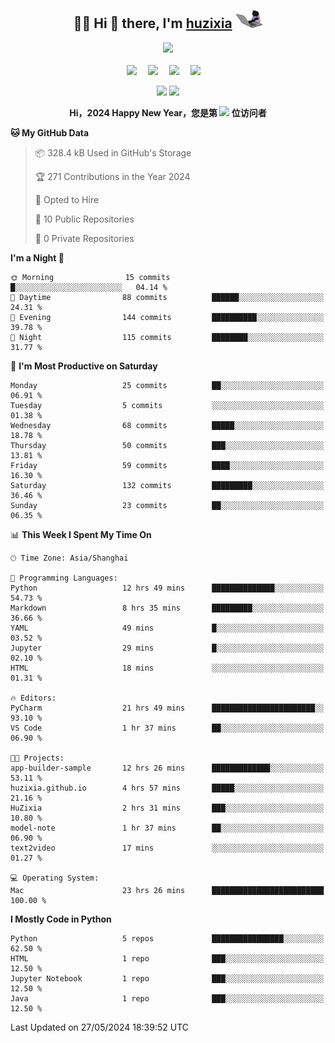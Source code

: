 <div align="center">

## :woman_technologist: Hi 👋 there, I'm [huzixia](https://huzixia.github.io/) <img height="30" src="images/work.gif" />

  <!-- dynamic typing effect 动态打字效果 -->
  <div>
    <a href="https://huzixia.github.io/">
      <img src="https://readme-typing-svg.demolab.com?font=Fira+Code&pause=1000&width=435&lines=console.log(%22Hello%2C%20World%22);胡同学祝您心想事成!&center=true&size=27" />
    </a>
  </div>

  <div>&nbsp;</div>

  <!-- profile logo 个人资料徽标 -->
  <div>
    <a href="https://huzixia.github.io/"><img src="https://img.shields.io/badge/Website-博客-orange" /></a>&emsp;
    <a href="https://www.zhihu.com/people/hu-zi-xia-91"><img src="https://img.shields.io/badge/ZhiHu-知乎-blue" /></a>&emsp;
    <a href="https://twitter.com/zixia80631/"><img src="https://img.shields.io/badge/Twitter-推特-black" /></a>&emsp;
    <a href="https://github.com/HuZixia/Text2Video/assets/38995480/244e64be-3dc4-46bb-8aff-523d8a235a1e"><img src="https://img.shields.io/badge/WeChat-微信-07c160" /></a>&emsp;

  </div>

[//]: # (### Github Stats)

 <p>
   <img src="https://github-readme-stats.vercel.app/api?username=HuZixia&rank_icon=github&theme=react&border_color=61dafb&hide_border=true" />
   <img src="https://github-readme-stats.vercel.app/api/top-langs/?username=HuZixia&hide=c%23,powershell,Mathematica,Ruby,Objective-C,Objective-C%2b%2b,Cuda&title_color=61dafb&text_color=ffffff&icon_color=61dafb&bg_color=20232a&langs_count=8&layout=compact&border_color=61dafb&hide_border=true&size_weight=0.5&count_weight=0.5" />
 </p>

</div>

<div align="center"><b>Hi，2024 Happy New Year，您是第 <img src="https://profile-counter.glitch.me/HuZixia/count.svg"></img> 位访问者</b></div>


[//]: # (*   Github Stats)
[//]: # (![Top Langs]&#40;https://github-readme-stats.vercel.app/api/top-langs/?username=HuZixia\&layout=compact&#41;)
[//]: # (![HuZixia's GitHub stats]&#40;https://github-readme-stats.vercel.app/api?username=HuZixia\&rank_icon=github&theme=tokyonight&#41;)


<!--START_SECTION:waka-->
**🐱 My GitHub Data** 

> 📦 328.4 kB Used in GitHub's Storage 
 > 
> 🏆 271 Contributions in the Year 2024
 > 
> 💼 Opted to Hire
 > 
> 📜 10 Public Repositories 
 > 
> 🔑 0 Private Repositories 
 > 
**I'm a Night 🦉** 

```text
🌞 Morning                15 commits          █░░░░░░░░░░░░░░░░░░░░░░░░   04.14 % 
🌆 Daytime                88 commits          ██████░░░░░░░░░░░░░░░░░░░   24.31 % 
🌃 Evening                144 commits         ██████████░░░░░░░░░░░░░░░   39.78 % 
🌙 Night                  115 commits         ████████░░░░░░░░░░░░░░░░░   31.77 % 
```
📅 **I'm Most Productive on Saturday** 

```text
Monday                   25 commits          ██░░░░░░░░░░░░░░░░░░░░░░░   06.91 % 
Tuesday                  5 commits           ░░░░░░░░░░░░░░░░░░░░░░░░░   01.38 % 
Wednesday                68 commits          █████░░░░░░░░░░░░░░░░░░░░   18.78 % 
Thursday                 50 commits          ███░░░░░░░░░░░░░░░░░░░░░░   13.81 % 
Friday                   59 commits          ████░░░░░░░░░░░░░░░░░░░░░   16.30 % 
Saturday                 132 commits         █████████░░░░░░░░░░░░░░░░   36.46 % 
Sunday                   23 commits          ██░░░░░░░░░░░░░░░░░░░░░░░   06.35 % 
```


📊 **This Week I Spent My Time On** 

```text
🕑︎ Time Zone: Asia/Shanghai

💬 Programming Languages: 
Python                   12 hrs 49 mins      ██████████████░░░░░░░░░░░   54.73 % 
Markdown                 8 hrs 35 mins       █████████░░░░░░░░░░░░░░░░   36.66 % 
YAML                     49 mins             █░░░░░░░░░░░░░░░░░░░░░░░░   03.52 % 
Jupyter                  29 mins             █░░░░░░░░░░░░░░░░░░░░░░░░   02.10 % 
HTML                     18 mins             ░░░░░░░░░░░░░░░░░░░░░░░░░   01.31 % 

🔥 Editors: 
PyCharm                  21 hrs 49 mins      ███████████████████████░░   93.10 % 
VS Code                  1 hr 37 mins        ██░░░░░░░░░░░░░░░░░░░░░░░   06.90 % 

🐱‍💻 Projects: 
app-builder-sample       12 hrs 26 mins      █████████████░░░░░░░░░░░░   53.11 % 
huzixia.github.io        4 hrs 57 mins       █████░░░░░░░░░░░░░░░░░░░░   21.16 % 
HuZixia                  2 hrs 31 mins       ███░░░░░░░░░░░░░░░░░░░░░░   10.80 % 
model-note               1 hr 37 mins        ██░░░░░░░░░░░░░░░░░░░░░░░   06.90 % 
text2video               17 mins             ░░░░░░░░░░░░░░░░░░░░░░░░░   01.27 % 

💻 Operating System: 
Mac                      23 hrs 26 mins      █████████████████████████   100.00 % 
```

**I Mostly Code in Python** 

```text
Python                   5 repos             ████████████████░░░░░░░░░   62.50 % 
HTML                     1 repo              ███░░░░░░░░░░░░░░░░░░░░░░   12.50 % 
Jupyter Notebook         1 repo              ███░░░░░░░░░░░░░░░░░░░░░░   12.50 % 
Java                     1 repo              ███░░░░░░░░░░░░░░░░░░░░░░   12.50 % 
```




 Last Updated on 27/05/2024 18:39:52 UTC
<!--END_SECTION:waka-->


<!--
**HuZixia/HuZixia** is a ✨ _special_ ✨ repository because its `README.md` (this file) appears on your GitHub profile.

Here are some ideas to get you started:

- 🔭 I’m currently working on ...
- 🌱 I’m currently learning ...
- 👯 I’m looking to collaborate on ...
- 🤔 I’m looking for help with ...
- 💬 Ask me about ...
- 📫 How to reach me: ...
- 😄 Pronouns: ...
- ⚡ Fun fact: ...
-->
